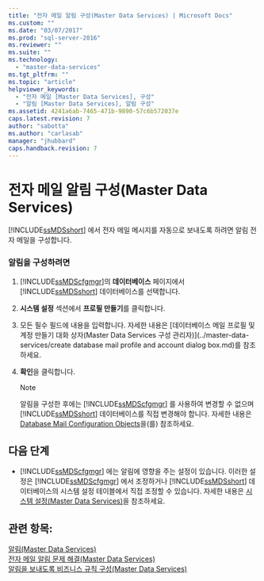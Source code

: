 ```yaml
---
title: "전자 메일 알림 구성(Master Data Services) | Microsoft Docs"
ms.custom: ""
ms.date: "03/07/2017"
ms.prod: "sql-server-2016"
ms.reviewer: ""
ms.suite: ""
ms.technology: 
  - "master-data-services"
ms.tgt_pltfrm: ""
ms.topic: "article"
helpviewer_keywords: 
  - "전자 메일 [Master Data Services], 구성"
  - "알림 [Master Data Services], 알림 구성"
ms.assetid: 4241a6ab-7465-471b-9890-57c6b572037e
caps.latest.revision: 7
author: "sabotta"
ms.author: "carlasab"
manager: "jhubbard"
caps.handback.revision: 7
---
```

# 전자 메일 알림 구성(Master Data Services)
  [!INCLUDE[ssMDSshort](../includes/ssmdsshort-md.md)] 에서 전자 메일 메시지를 자동으로 보내도록 하려면 알림 전자 메일을 구성합니다.  
  
### 알림을 구성하려면  
  
1.  [!INCLUDE[ssMDScfgmgr](../includes/ssmdscfgmgr-md.md)]의 **데이터베이스** 페이지에서 [!INCLUDE[ssMDSshort](../includes/ssmdsshort-md.md)] 데이터베이스를 선택합니다.  
  
2.  **시스템 설정** 섹션에서 **프로필 만들기**를 클릭합니다.  
  
3.  모든 필수 필드에 내용을 입력합니다. 자세한 내용은 [데이터베이스 메일 프로필 및 계정 만들기 대화 상자&#40;Master Data Services 구성 관리자&#41;](../master-data-services/create database mail profile and account dialog box.md)를 참조하세요.  
  
4.  **확인**을 클릭합니다.  
  
    > [!NOTE]  
    >  알림을 구성한 후에는 [!INCLUDE[ssMDScfgmgr](../includes/ssmdscfgmgr-md.md)] 를 사용하여 변경할 수 없으며 [!INCLUDE[ssMDSshort](../includes/ssmdsshort-md.md)] 데이터베이스를 직접 변경해야 합니다. 자세한 내용은 [Database Mail Configuration Objects](../relational-databases/database-mail/database-mail-configuration-objects.md)을(를) 참조하세요.  
  
## 다음 단계  
  
-   [!INCLUDE[ssMDScfgmgr](../includes/ssmdscfgmgr-md.md)] 에는 알림에 영향을 주는 설정이 있습니다. 이러한 설정은 [!INCLUDE[ssMDScfgmgr](../includes/ssmdscfgmgr-md.md)] 에서 조정하거나 [!INCLUDE[ssMDSshort](../includes/ssmdsshort-md.md)] 데이터베이스의 시스템 설정 테이블에서 직접 조정할 수 있습니다. 자세한 내용은 [시스템 설정&#40;Master Data Services&#41;](../master-data-services/system-settings-master-data-services.md)을 참조하세요.  
  
## 관련 항목:  
 [알림&#40;Master Data Services&#41;](../master-data-services/notifications-master-data-services.md)   
 [전자 메일 알림 문제 해결(Master Data Services)](http://social.technet.microsoft.com/wiki/contents/articles/troubleshooting-email-notifications-master-data-services.aspx)   
 [알림을 보내도록 비즈니스 규칙 구성&#40;Master Data Services&#41;](../master-data-services/configure-business-rules-to-send-notifications-master-data-services.md)  
  
  